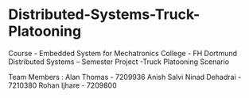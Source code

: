 # Distributed-Systems-Truck-Platooning
Course              - Embedded System for Mechatronics
College             - FH Dortmund
Distributed Systems – Semester Project -Truck Platooning Scenario

Team Members : 
Alan Thomas         - 7209936
Anish Salvi
Ninad Dehadrai      - 7210380
Rohan Ijhare        - 7209800
